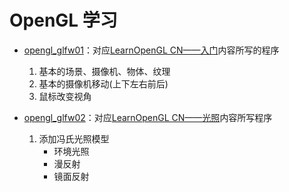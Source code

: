 # OpenGL 学习

* [opengl_glfw01](opengl_glfw01)：对应[LearnOpenGL CN——入门](https://learnopengl-cn.github.io/01%20Getting%20started/01%20OpenGL/)内容所写的程序

  1. 基本的场景、摄像机、物体、纹理
  2. 基本的摄像机移动(上下左右前后)
  3. 鼠标改变视角
* [opengl_glfw02](opengl_glfw02)：对应[LearnOpenGL CN——光照](https://learnopengl-cn.github.io/02%20Lighting/01%20Colors/)内容所写程序
  1. 添加冯氏光照模型
     * 环境光照
     * 漫反射
     * 镜面反射